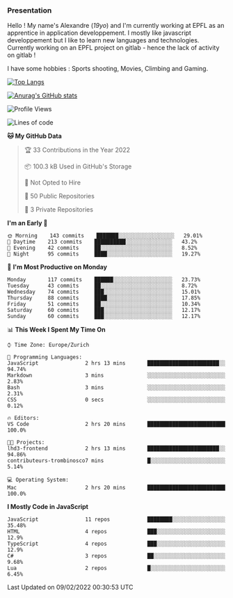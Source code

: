 ### Presentation

Hello ! My name's Alexandre (_19yo_) and I'm currently working at EPFL as an apprentice in application developpement. I mostly like javascript developpement but I like to learn new languages and technologies. Currently working on an EPFL project on gitlab - hence the lack of activity on gitlab !

I have some hobbies : Sports shooting, Movies, Climbing and Gaming.

[![Top Langs](https://github-readme-stats.vercel.app/api/top-langs/?username=jaavlex&layout=compact&langs_count=8&theme=react)](https://github.com/anuraghazra/github-readme-stats)

[![Anurag's GitHub stats](https://github-readme-stats.vercel.app/api?username=jaavlex&theme=react&show_icons=true&count_private=true)](https://github.com/anuraghazra/github-readme-stats)

<!--START_SECTION:waka-->
![Profile Views](http://img.shields.io/badge/Profile%20Views-7-blue)

![Lines of code](https://img.shields.io/badge/From%20Hello%20World%20I%27ve%20Written-197%20Thousand%20lines%20of%20code-blue)

**🐱 My GitHub Data** 

> 🏆 33 Contributions in the Year 2022
 > 
> 📦 100.3 kB Used in GitHub's Storage 
 > 
> 🚫 Not Opted to Hire
 > 
> 📜 50 Public Repositories 
 > 
> 🔑 3 Private Repositories  
 > 
**I'm an Early 🐤** 

```text
🌞 Morning    143 commits    ███████░░░░░░░░░░░░░░░░░░   29.01% 
🌆 Daytime    213 commits    ██████████░░░░░░░░░░░░░░░   43.2% 
🌃 Evening    42 commits     ██░░░░░░░░░░░░░░░░░░░░░░░   8.52% 
🌙 Night      95 commits     ████░░░░░░░░░░░░░░░░░░░░░   19.27%

```
📅 **I'm Most Productive on Monday** 

```text
Monday       117 commits    ██████░░░░░░░░░░░░░░░░░░░   23.73% 
Tuesday      43 commits     ██░░░░░░░░░░░░░░░░░░░░░░░   8.72% 
Wednesday    74 commits     ███░░░░░░░░░░░░░░░░░░░░░░   15.01% 
Thursday     88 commits     ████░░░░░░░░░░░░░░░░░░░░░   17.85% 
Friday       51 commits     ██░░░░░░░░░░░░░░░░░░░░░░░   10.34% 
Saturday     60 commits     ███░░░░░░░░░░░░░░░░░░░░░░   12.17% 
Sunday       60 commits     ███░░░░░░░░░░░░░░░░░░░░░░   12.17%

```


📊 **This Week I Spent My Time On** 

```text
⌚︎ Time Zone: Europe/Zurich

💬 Programming Languages: 
JavaScript               2 hrs 13 mins       ███████████████████████░░   94.74% 
Markdown                 3 mins              ░░░░░░░░░░░░░░░░░░░░░░░░░   2.83% 
Bash                     3 mins              ░░░░░░░░░░░░░░░░░░░░░░░░░   2.31% 
CSS                      0 secs              ░░░░░░░░░░░░░░░░░░░░░░░░░   0.12%

🔥 Editors: 
VS Code                  2 hrs 20 mins       █████████████████████████   100.0%

🐱‍💻 Projects: 
lhd3-frontend            2 hrs 13 mins       ███████████████████████░░   94.86% 
contributeurs-trombinosco7 mins              █░░░░░░░░░░░░░░░░░░░░░░░░   5.14%

💻 Operating System: 
Mac                      2 hrs 20 mins       █████████████████████████   100.0%

```

**I Mostly Code in JavaScript** 

```text
JavaScript               11 repos            ████████░░░░░░░░░░░░░░░░░   35.48% 
HTML                     4 repos             ███░░░░░░░░░░░░░░░░░░░░░░   12.9% 
TypeScript               4 repos             ███░░░░░░░░░░░░░░░░░░░░░░   12.9% 
C#                       3 repos             ██░░░░░░░░░░░░░░░░░░░░░░░   9.68% 
Lua                      2 repos             █░░░░░░░░░░░░░░░░░░░░░░░░   6.45%

```



 Last Updated on 09/02/2022 00:30:53 UTC
<!--END_SECTION:waka-->
